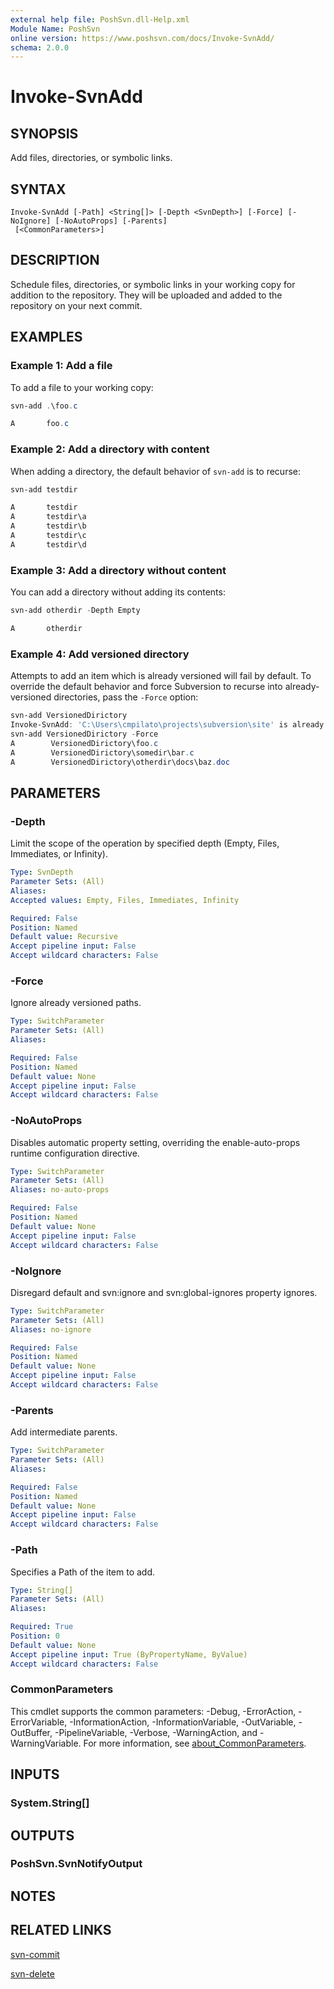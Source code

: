 ```yaml
---
external help file: PoshSvn.dll-Help.xml
Module Name: PoshSvn
online version: https://www.poshsvn.com/docs/Invoke-SvnAdd/
schema: 2.0.0
---
```


# Invoke-SvnAdd

## SYNOPSIS
Add files, directories, or symbolic links.

## SYNTAX

```
Invoke-SvnAdd [-Path] <String[]> [-Depth <SvnDepth>] [-Force] [-NoIgnore] [-NoAutoProps] [-Parents]
 [<CommonParameters>]
```

## DESCRIPTION
Schedule files, directories, or symbolic links in your
working copy for addition to the repository.
They will be uploaded and added to the repository on your next commit.

## EXAMPLES

### Example 1: Add a file

To add a file to your working copy:

```powershell
svn-add .\foo.c

A       foo.c
```

### Example 2: Add a directory with content

When adding a directory, the default behavior of `svn-add` is to recurse:

```powershell
svn-add testdir

A       testdir
A       testdir\a
A       testdir\b
A       testdir\c
A       testdir\d
```

### Example 3: Add a directory without content

You can add a directory without adding its contents:

```powershell
svn-add otherdir -Depth Empty

A       otherdir
```

### Example 4: Add versioned directory

Attempts to add an item which is already versioned will fail by default.
To override the default behavior and force Subversion to recurse into
already-versioned directories, pass the `-Force` option:

```powershell
svn-add VersionedDirictory
Invoke-SvnAdd: 'C:\Users\cmpilato\projects\subversion\site' is already under version control.
svn-add VersionedDirictory -Force
A        VersionedDirictory\foo.c
A        VersionedDirictory\somedir\bar.c
A        VersionedDirictory\otherdir\docs\baz.doc
```

## PARAMETERS

### -Depth
Limit the scope of the operation by specified depth (Empty, Files, Immediates, or Infinity).

```yaml
Type: SvnDepth
Parameter Sets: (All)
Aliases:
Accepted values: Empty, Files, Immediates, Infinity

Required: False
Position: Named
Default value: Recursive
Accept pipeline input: False
Accept wildcard characters: False
```

### -Force
Ignore already versioned paths.

```yaml
Type: SwitchParameter
Parameter Sets: (All)
Aliases:

Required: False
Position: Named
Default value: None
Accept pipeline input: False
Accept wildcard characters: False
```

### -NoAutoProps
Disables automatic property setting, overriding the enable-auto-props runtime configuration directive.

```yaml
Type: SwitchParameter
Parameter Sets: (All)
Aliases: no-auto-props

Required: False
Position: Named
Default value: None
Accept pipeline input: False
Accept wildcard characters: False
```

### -NoIgnore
Disregard default and svn:ignore and svn:global-ignores property ignores.

```yaml
Type: SwitchParameter
Parameter Sets: (All)
Aliases: no-ignore

Required: False
Position: Named
Default value: None
Accept pipeline input: False
Accept wildcard characters: False
```

### -Parents
Add intermediate parents.

```yaml
Type: SwitchParameter
Parameter Sets: (All)
Aliases:

Required: False
Position: Named
Default value: None
Accept pipeline input: False
Accept wildcard characters: False
```

### -Path
Specifies a Path of the item to add.

```yaml
Type: String[]
Parameter Sets: (All)
Aliases:

Required: True
Position: 0
Default value: None
Accept pipeline input: True (ByPropertyName, ByValue)
Accept wildcard characters: False
```

### CommonParameters
This cmdlet supports the common parameters: -Debug, -ErrorAction, -ErrorVariable, -InformationAction, -InformationVariable, -OutVariable, -OutBuffer, -PipelineVariable, -Verbose, -WarningAction, and -WarningVariable. For more information, see [about_CommonParameters](http://go.microsoft.com/fwlink/?LinkID=113216).

## INPUTS

### System.String[]

## OUTPUTS

### PoshSvn.SvnNotifyOutput

## NOTES

## RELATED LINKS

[svn-commit](https://www.poshsvn.com/docs/Invoke-SvnCommit/)

[svn-delete](https://www.poshsvn.com/docs/Invoke-SvnDelete/)
